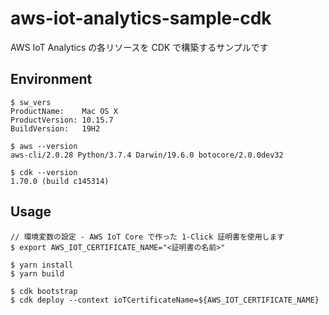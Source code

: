 # aws-iot-analytics-sample-cdk

AWS IoT Analytics の各リソースを CDK で構築するサンプルです

## Environment

```
$ sw_vers
ProductName:	Mac OS X
ProductVersion:	10.15.7
BuildVersion:	19H2

$ aws --version
aws-cli/2.0.28 Python/3.7.4 Darwin/19.6.0 botocore/2.0.0dev32

$ cdk --version
1.70.0 (build c145314)
```

## Usage

```
// 環境変数の設定 - AWS IoT Core で作った 1-Click 証明書を使用します
$ export AWS_IOT_CERTIFICATE_NAME="<証明書の名前>"

$ yarn install
$ yarn build

$ cdk bootstrap
$ cdk deploy --context ioTCertificateName=${AWS_IOT_CERTIFICATE_NAME}
```
